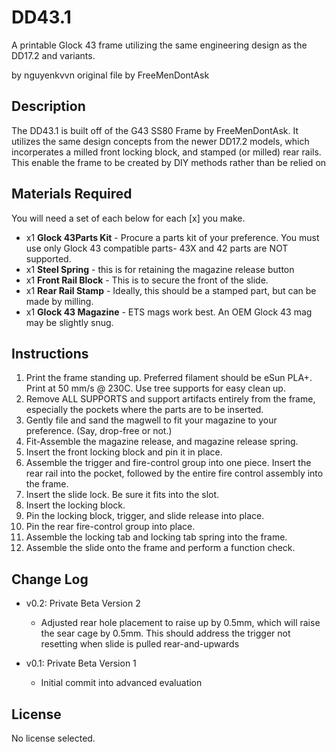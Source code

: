 # DD43.1
A printable Glock 43 frame utilizing the same engineering design as the DD17.2 and variants.

by nguyenkvvn
original file by FreeMenDontAsk

## Description
The DD43.1 is built off of the G43 SS80 Frame by FreeMenDontAsk. It utilizes the same design concepts from the newer DD17.2 models, which incorperates a milled front locking block, and stamped (or milled) rear rails. This enable the frame to be created by DIY methods rather than be relied on 

## Materials Required
You will need a set of each below for each [x] you make.
- x1 **Glock 43Parts Kit** - Procure a parts kit of your preference. You must use only Glock 43 compatible parts- 43X and 42 parts are NOT supported.
- x1 **Steel Spring** - this is for retaining the magazine release button
- x1 **Front Rail Block** - This is to secure the front of the slide.
- x1 **Rear Rail Stamp** - Ideally, this should be a stamped part, but can be made by milling.
- x1 **Glock 43 Magazine** - ETS mags work best. An OEM Glock 43 mag may be slightly snug.

## Instructions
1. Print the frame standing up. Preferred filament should be eSun PLA+. Print at 50 mm/s @ 230C. Use tree supports for easy clean up.
2. Remove ALL SUPPORTS and support artifacts entirely from the frame, especially the pockets where the parts are to be inserted.
3. Gently file and sand the magwell to fit your magazine to your preference. (Say, drop-free or not.)
4. Fit-Assemble the magazine release, and magazine release spring.
5. Insert the front locking block and pin it in place.
6. Assemble the trigger and fire-control group into one piece. Insert the rear rail into the pocket, followed by the entire fire control assembly into the frame.
7. Insert the slide lock. Be sure it fits into the slot.
8. Insert the locking block.
9. Pin the locking block, trigger, and slide release into place.
10. Pin the rear fire-control group into place.
11. Assemble the locking tab and locking tab spring into the frame.
12. Assemble the slide onto the frame and perform a function check.

## Change Log

- v0.2: Private Beta Version 2
    * Adjusted rear hole placement to raise up by 0.5mm, which will raise the sear cage by 0.5mm. This should address the trigger not resetting when slide is pulled rear-and-upwards

- v0.1: Private Beta Version 1
    * Initial commit into advanced evaluation

## License
No license selected.
